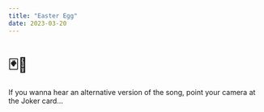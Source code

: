 ```yaml
---
title: "Easter Egg"
date: 2023-03-20
---
```


# 🃏🎸

If you wanna hear an alternative version of the song, point your camera at the Joker card...
